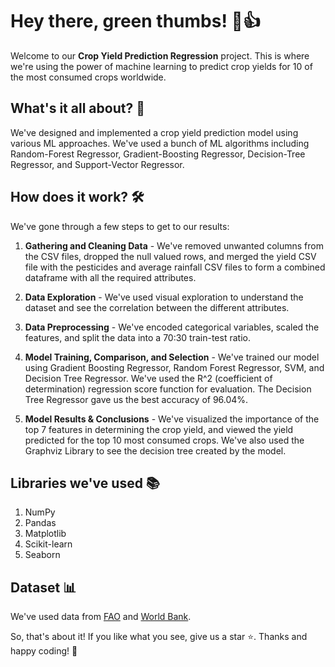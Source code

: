 # Hey there, green thumbs! 🌱👍

Welcome to our **Crop Yield Prediction Regression** project. This is where we're using the power of machine learning to predict crop yields for 10 of the most consumed crops worldwide. 

## What's it all about? 🤔

We've designed and implemented a crop yield prediction model using various ML approaches. We've used a bunch of ML algorithms including Random-Forest Regressor, Gradient-Boosting Regressor, Decision-Tree Regressor, and Support-Vector Regressor.

## How does it work? 🛠️

We've gone through a few steps to get to our results:

1. **Gathering and Cleaning Data** - We've removed unwanted columns from the CSV files, dropped the null valued rows, and merged the yield CSV file with the pesticides and average rainfall CSV files to form a combined dataframe with all the required attributes.

2. **Data Exploration** - We've used visual exploration to understand the dataset and see the correlation between the different attributes.

3. **Data Preprocessing** - We've encoded categorical variables, scaled the features, and split the data into a 70:30 train-test ratio.

4. **Model Training, Comparison, and Selection** - We've trained our model using Gradient Boosting Regressor, Random Forest Regressor, SVM, and Decision Tree Regressor. We've used the R^2 (coefficient of determination) regression score function for evaluation. The Decision Tree Regressor gave us the best accuracy of 96.04%.

5. **Model Results & Conclusions** - We've visualized the importance of the top 7 features in determining the crop yield, and viewed the yield predicted for the top 10 most consumed crops. We've also used the Graphviz Library to see the decision tree created by the model.

## Libraries we've used 📚

1. NumPy
2. Pandas
3. Matplotlib
4. Scikit-learn
5. Seaborn



## Dataset 📊

We've used data from [FAO](http://www.fao.org/home/en/) and [World Bank](https://data.worldbank.org/).

So, that's about it! If you like what you see, give us a star ⭐. Thanks and happy coding! 🚀

